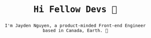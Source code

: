 # <samp> <p align="center">Hi Fellow Devs :wave:</p> </samp>


<p align="center">
  <samp>
    I'm Jayden Nguyen, a product-minded Front-end Engineer based in Canada, Earth. 📍
  </samp>
<!--   <br/>
  <br/> -->
<!--   <img  src="https://github-readme-stats-git-masterrstaa-rickstaa.vercel.app/api?username=jayden-n&show_icons=true&theme=radical&count_private=true&include_all_commits=true&hide=stars&custom_title=My%20GitHub%20Stats" alt="jayden-n"></img>
 <br> -->
 <!-- <img  src="https://github-readme-streak-stats.herokuapp.com/?user=jayden-n&theme=tokyonight" alt="jayden-n" />
</p>



